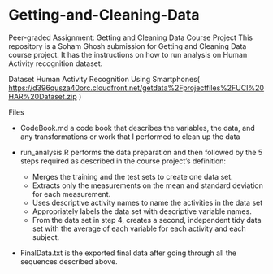 # Getting-and-Cleaning-Data

Peer-graded Assignment: Getting and Cleaning Data Course Project
This repository is a Soham Ghosh submission for Getting and Cleaning Data course project. It has the instructions on how to run analysis on Human Activity recognition dataset.

Dataset
Human Activity Recognition Using Smartphones( https://d396qusza40orc.cloudfront.net/getdata%2Fprojectfiles%2FUCI%20HAR%20Dataset.zip  )

Files
* CodeBook.md a code book that describes the variables, the data, and any transformations or work that I performed to clean up the data

* run_analysis.R performs the data preparation and then followed by the 5 steps required as described in the course project’s definition:
    * Merges the training and the test sets to create one data set.
    * Extracts only the measurements on the mean and standard deviation for each measurement.
    * Uses descriptive activity names to name the activities in the data set
    * Appropriately labels the data set with descriptive variable names.
    * From the data set in step 4, creates a second, independent tidy data set with the average of each variable for each activity and each subject.
* FinalData.txt is the exported final data after going through all the sequences described above.
